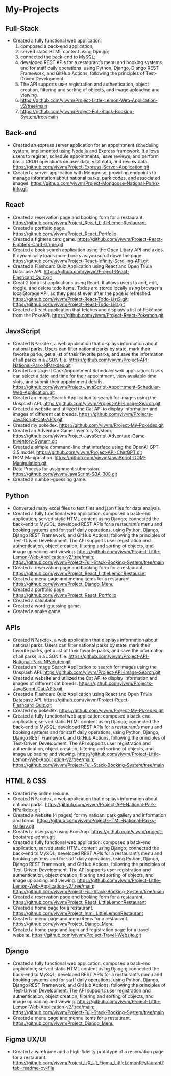 # My-Projects
## Full-Stack
- Created a fully functional web application:
  1) composed a back-end application; 
  2) served static HTML content using Django;
  3) connected the back-end to MySQL; 
  4) developed REST APIs for a restaurant’s menu and booking systems and for staff daily operations, using Python, Django, Django REST Framework, and GitHub Actions, following the principles of Test-Driven Development.
  5) The API supports user registration and authentication, object creation, filtering and sorting of objects, and image uploading and viewing.
  6) https://github.com/yivvm/Project-Little-Lemon-Web-Application-v2/tree/main
  7) https://github.com/yivvm/Project-Full-Stack-Booking-System/tree/main
## Back-end
- Created an express server application for an appointment scheduling system, implemented using Node.js and Express framework. It allows users to register, schedule appointments, leave reviews, and perform basic CRUD operations on user data, visit data, and review data. https://github.com/yivvm/Project-Express-Server-Application.git
- Created a server application with Mongoose, providing endpoints to manage information about national parks, park codes, and associated images. https://github.com/yivvm/Project-Mongoose-National-Parks-Info.git
## React
- Created a reservation page and booking form for a restaurant. https://github.com/yivvm/Project_React_LittleLemonRestaurant
- Created a portfolio page. https://github.com/yivvm/Project_React_Portfolio
- Created a fighters card game. https://github.com/yivvm/Project-React-Fighters-Card-Game.git
- Created a book search application using the Open Libary API and axios. It dynamically loads more books as you scroll down the page. https://github.com/yivvm/Project-React-Infinity-Scrolling-API.git
- Created a Flashcard Quiz Application using React and Open Trivia Database API. https://github.com/yivvm/Project-React-Flashcard_Quiz.git
- Creat 2 todo list applications using React. It allows users to add, edit, toggle, and delete todo items. Todos are stored locally using browser's localStorage API, so they persist even after the page is refreshed. https://github.com/yivvm/Project-React-Todo-List2.git; https://github.com/yivvm/Project-React-Todo-List.git
- Created a React application that fetches and displays a list of Pokémon from the PokeAPI. https://github.com/yivvm/Project-React-Pokemon.git
## JavaScript  
- Created NParkdex, a web application that displays information about national parks. Users can filter national parks by state, mark their favorite parks, get a list of their favorite parks, and save the information of all parks in a JSON file. https://github.com/yivvm/Project-API-National-Park-NParkdex.git
- Created an Urgent Care Appointment Scheduler web application. Users can select a date and time for their appointment, view available time slots, and submit their appointment details. https://github.com/yivvm/Project-JavaScript-Appointment-Scheduler-Web-Application.git
- Created an Image Search Application to search for images using the Unsplash API. https://github.com/yivvm/Project-API-Image-Search.git
- Created a website and utilized the Cat API to display information and images of different cat breeds. https://github.com/yivvm/Projects-JavaScript-Cat-APIs.git 
- Created my pokedex. https://github.com/yivvm/Project-My-Pokedex.git
- Created an Adventure Game Inventory System. https://github.com/yivvm/Project-JavaScript-Adventure-Game-Inventory-System.git
- Created a simple command-line chat interface using the OpenAI GPT-3.5 model. https://github.com/yivvm/Project-API-ChatGPT.git
- DOM Manipulation. https://github.com/yivvm/JavaScript-DOM-Manipulation.git
- Data Process for assignment submission. https://github.com/yivvm/JavaScript-SBA-308.git
- Created a number-guessing game. 
## Python 
- Converted many excel files to text files and json files for data analysis.
- Created a fully functional web application: composed a back-end application; served static HTML content using Django; connected the back-end to MySQL; developed REST APIs for a restaurant’s menu and booking systems and for staff daily operations, using Python, Django, Django REST Framework, and GitHub Actions, following the principles of Test-Driven Development. The API supports user registration and authentication, object creation, filtering and sorting of objects, and image uploading and viewing.  https://github.com/yivvm/Project-Little-Lemon-Web-Application-v2/tree/main; https://github.com/yivvm/Project-Full-Stack-Booking-System/tree/main 
- Created a reservation page and booking form for a restaurant. https://github.com/yivvm/Project_React_LittleLemonRestaurant
- Created a menu page and mennu items for a restaurant. https://github.com/yivvm/Project_Django_Menu
- Created a portfolio page. https://github.com/yivvm/Project_React_Portfolio
- Created a calculator. 
- Created a word-guessing game.  
- Created a snake game.
## APIs
- Created NParkdex, a web application that displays information about national parks. Users can filter national parks by state, mark their favorite parks, get a list of their favorite parks, and save the information of all parks in a JSON file. https://github.com/yivvm/Project-API-National-Park-NParkdex.git
- Created an Image Search Application to search for images using the Unsplash API. https://github.com/yivvm/Project-API-Image-Search.git
- Created a website and utilized the Cat API to display information and images of different cat breeds. https://github.com/yivvm/Projects-JavaScript-Cat-APIs.git 
- Created a Flashcard Quiz Application using React and Open Trivia Database API. https://github.com/yivvm/Project-React-Flashcard_Quiz.git
- Created my pokedex. https://github.com/yivvm/Project-My-Pokedex.git
- Created a fully functional web application: composed a back-end application; served static HTML content using Django; connected the back-end to MySQL; developed REST APIs for a restaurant’s menu and booking systems and for staff daily operations, using Python, Django, Django REST Framework, and GitHub Actions, following the principles of Test-Driven Development. The API supports user registration and authentication, object creation, filtering and sorting of objects, and image uploading and viewing. https://github.com/yivvm/Project-Little-Lemon-Web-Application-v2/tree/main; https://github.com/yivvm/Project-Full-Stack-Booking-System/tree/main
## HTML & CSS
- Created my online resume.
- Created NParkdex, a web application that displays information about national parks. https://github.com/yivvm/Project-API-National-Park-NParkdex.git
- Created a website (4 pages) for my natioanl park gallery and information and forms. https://github.com/yivvm/Project-HTML-National-Parks-Gallery.git 
- Created a user page using Boostrap. https://github.com/yivvm/project-bootstrap-admin.git
- Created a fully functional web application: composed a back-end application; served static HTML content using Django; connected the back-end to MySQL; developed REST APIs for a restaurant’s menu and booking systems and for staff daily operations, using Python, Django, Django REST Framework, and GitHub Actions, following the principles of Test-Driven Development. The API supports user registration and authentication, object creation, filtering and sorting of objects, and image uploading and viewing. https://github.com/yivvm/Project-Little-Lemon-Web-Application-v2/tree/main; https://github.com/yivvm/Project-Full-Stack-Booking-System/tree/main
- Created a reservation page and booking form for a restaurant. https://github.com/yivvm/Project_React_LittleLemonRestaurant
- Created a home page for a restaurant. https://github.com/yivvm/Project_html_LittleLemonRestaurant
- Created a menu page and menu items for a restaurant. https://github.com/yivvm/Project_Django_Menu
- Created a home page and login and registration page for a travel website. https://github.com/yivvm/Project-Travel-Website.git
## Django
- Created a fully functional web application: composed a back-end application; served static HTML content using Django; connected the back-end to MySQL; developed REST APIs for a restaurant’s menu and booking systems and for staff daily operations, using Python, Django, Django REST Framework, and GitHub Actions, following the principles of Test-Driven Development. The API supports user registration and authentication, object creation, filtering and sorting of objects, and image uploading and viewing. https://github.com/yivvm/Project-Little-Lemon-Web-Application-v2/tree/main; https://github.com/yivvm/Project-Full-Stack-Booking-System/tree/main
- Created a menu page and mennu items for a restaurant. https://github.com/yivvm/Project_Django_Menu
## Figma UX/UI
- Created a wireframe and a high-fidelity prototype of a reservation page for a restaurant. https://github.com/yivvm/Project_UX_UI_Figma_LittleLemonRestaurant?tab=readme-ov-file
